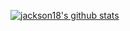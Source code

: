 
[![jackson18's github stats](https://github-readme-stats.vercel.app/api?username=jackson18&show_icons=true&title_color=fff&icon_color=79ff97&text_color=9f9f9f&bg_color=151515)](https://github.com/jackson18)


